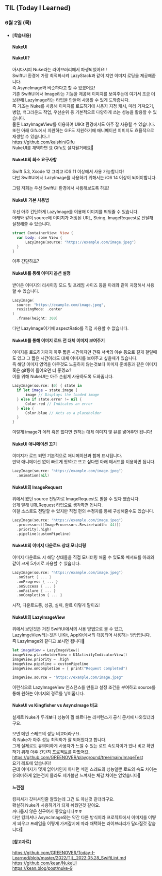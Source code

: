 ## TIL (Today I Learned)

### 6월 2일 (목)   

- #### [학습내용]    
  #### NukeUI  

  #### NukeUI?   

  아시다시피 Nuke라는 라이브러리에서 파생되었어요!!         
  SwiftUI 환경에 가장 최적화시켜 LazyStack과 같이 지연 이미지 로딩을 제공해줍니다.    
  즉 AsyncImage와 비슷하다고 할 수 있겠어요!   
  기존 SwiftUI에서 Image라는 기능을 제공해 이미지를 보여주는데 여기서 조금 더 보완해 LazyImage라는 타입을 만들어 사용할 수 있게 도와줍니다.    
  즉 기조는 Nuke를 사용해 이미지를 로드하기에 사용자 지정 캐시, 미리 가져오기, 병합, 백그라운드 작업, 우선순위 등 기본적으로 다양하게 쓰는 성능을 활용할 수 있습니다.   
  물론 LazyImageView를 이용하여 UIKit 환경에서도 아주 잘 사용될 수 있습니다.    
  또한 아래 Gifu에서 지원하는 GIF도 지원하기에 애니메이션 이미지도 효율적으로 재생할 수 있습니다..!   
  https://github.com/kaishin/Gifu   
  NukeUI를 채택하면 요 Gifu도 설치될거에요🙌   

  #### NukeUI의 최소 요구사항   

  Swift 5.3, Xcode 12 그리고 iOS 11 이상에서 사용 가능합니다!    
  다만 SwiftUI에서 LazyImage를 사용하기 위해서는 iOS 14 이상이 되어야합니다.  

  그럼 저희는 우선 SwiftUI 환경에서 사용해보도록 하죠!   

  #### NukeUI 기본 사용법   

  우선 아주 간단하게 LazyImage를 이용해 이미지를 띄워줄 수 있습니다.    
  아래와 같이 source에 이미지가 저장된 URL, String, ImageRequest로 전달해 설정해줄 수 있습니다.   
  ```swift
  struct ContainerView: View {
    var body: some View {
        LazyImage(source: "https://example.com/image.jpeg")
    }
  }
  ```
  아주 간단하죠?   

  #### NukeUI를 통해 이미지 옵션 설정   

  받아온 이미지의 리사이징 모드 및 프레임 사이즈 등을 아래와 같이 지정해서 사용할 수 있습니다.   
  ```swift
  LazyImage(
    source: "https://example.com/image.jpeg", 
    resizingMode: .center
  )
    .frame(height: 300)
  ```
  다만 LazyImage이기에 aspectRatio를 직접 사용할 수 없습니다.    

  #### NukeUI를 통해 이미지 로드 전 대체 이미지 보여주기   

  이미지를 로드하기까지 아주 짧은 시간이지만 간혹 서버의 이슈 등으로 길게 걸릴때도 있고 그 짧은 시간이라도 대체 이미지를 보여주고 싶을때가 있습니다.    
  즉 해당 이미지 영역을 아무것도 노출하지 않는것보다 이미지 준비중과 같은 이미지 혹은 gif등이 들어오면 더 좋겠죠?   
  이를 위해 NukeUI는 아주 손쉽게 사용하도록 도와줍니다.    
  ```swift
  LazyImage(source: $0) { state in
    if let image = state.image {
        image // Displays the loaded image
    } else if state.error != nil {
        Color.red // Indicates an error
    } else {
        Color.blue // Acts as a placeholder
    }
  }
  ```
  이렇게 image가 에러 혹은 없다면 원하는 대체 이미지 및 뷰를 넣어주면 됩니다!    

  #### NukeUI 애니메이션 끄기   

  이미지가 로드 되면 기본적으로 애니메이션과 함께 표시됩니다.    
  만약 애니메이션 없이 빠르게 팟!하고 뜨고 싶다면 아래 메서드를 이용하면 됩니다.   
  ```swift
  LazyImage(source: "https://example.com/image.jpeg")
    .animation(nil)
  ```

  #### NukeUI의 ImageRequest   

  위에서 봤던 source 전달자로 ImageRequest도 받을 수 있다 했습니다.   
  쉽게 말해 URLRequest 타입으로 생각하면 됩니다.   
  이걸 소스로도 전달할 수 있지만 직접 편의 수정자를 통해 구성해줄수도 있습니다.   
  ```swift
  LazyImage(source: "https://example.com/image.jpeg")
    .processors([ImageProcessors.Resize(width: 44)])
    .priority(.high)
    .pipeline(customPipeline)
  ```

  #### NukeUI의 이미지 다운로드 상태 모니터링    

  이미지 다운로드 시 해당 상태들을 직접 모니터링 해줄 수 있도록 메서드를 아래와 같이 크게 5가지로 사용할 수 있습니다.    
  ```swift
  LazyImage(source: "https://example.com/image.jpeg")
    .onStart { ... }
    .onProgress { ... }
    .onSuccess { ... }
    .onFailure { ... }
    .onCompletion { ... }
  ```
  시작, 다운로드중, 성공, 실패, 완료 이렇게 말이죠!   

  #### NukeUI의 LazyImageView    

  위에서 보던것은 거진 SwiftUI에서의 사용 방법으로 볼 수 있고,   
  LazyImgeView라는것은 UIKit, AppKit에서의 대응되어 사용하는 방법입니다.   
  즉 LazyImage와 같다고 보시면 됩니다🙌   
  ```swift
  let imageView = LazyImageView()
  imageView.placeholderView = UIActivityIndicatorView()
  imageView.priority = .high
  imageView.pipeline = customPipeline
  imageView.onCompletion = { print("Request completed")
  
  imageView.source = "https://example.com/image.jpeg"
  ```
  이런식으로 LazyImageView 인스턴스를 만들고 설정 조건을 부여하고 source를 통해 원하는 이미지의 경로를 넣어줍니다.   

  #### NukeUI vs Kingfisher vs AsyncImage 비교   

  실제로 Nuke가 두개보다 성능이 훨 빠르다는 레퍼런스가 공식 문서에 나와있더라구요.    

  보면 메인 스레드의 성능 비교더라구요.    
  즉 Nuke가 아주 성능 최적화가 잘 되어있다고 합니다.   
  그게 실제로도 유의미하게 사용자가 느낄 수 있는 로드 속도차이가 있나 비교 확인하기 위해 아주 간단히 프로젝트를 파봤어요.    
  https://github.com/GREENOVER/playground/tree/main/ImageTest   
  요기 레포에 있습니다!   
  근데 이미지가 몇개 없어서인지 아니면 메인 스레드의 성능일뿐 로드의 속도 차이는 유의미하게 없는건지 몰라도 제가볼땐 느껴지는 체감 차이는 없었습니다🥲   

  #### 느낀점   

  킹피셔가 갓피셔인줄 알았는데 그건 또 아닌것 같더라구요.   
  확실히 Nuke가 사용하기가 되게 쉬웠던것 같아요.    
  까다롭지 않은 친구여서 좋았습니다ㅎㅎ   
  다만 킹피셔나 AsyncImage와는 약간 다른 방식이라 프로젝트에서 이미지를 어떻게 띄우고 프레임을 어떻게 가져갈지에 따라 채택하는 라이브러리가 달라질것 같습니다🙌    

  #### [참고자료]   
  https://github.com/GREENOVER/Today-I-Learned/blob/master/2022/TIL_2022.05.28_SwiftLint.md   
  https://github.com/kean/NukeUI   
  https://kean.blog/post/nuke-9    
